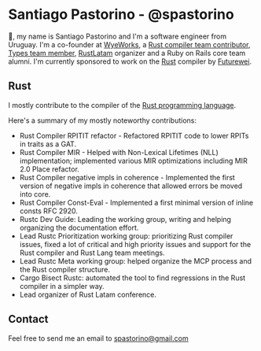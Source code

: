 # Santiago Pastorino - @spastorino

:wave:, my name is Santiago Pastorino and I'm a software engineer from Uruguay. I'm a co-founder at [WyeWorks](https://wyeworks.com), a [Rust compiler team contributor](https://www.rust-lang.org/governance/teams/compiler), [Types team member](https://www.rust-lang.org/governance/teams/compiler#Types%20team), [RustLatam](https://www.rustlatam.org/) organizer and a Ruby on Rails core team alumni. I'm currently sponsored to work on the [Rust](https://www.rust-lang.org/) compiler by [Futurewei](https://futurewei.com/).

## Rust

I mostly contribute to the compiler of the [Rust programming language](https://www.rust-lang.org/).

Here's a summary of my mostly noteworthy contributions:

- Rust Compiler RPITIT refactor - Refactored RPITIT code to lower RPITs in traits as a GAT.
- Rust Compiler MIR - Helped with Non-Lexical Lifetimes (NLL) implementation; implemented various MIR optimizations including MIR 2.0 Place refactor.
- Rust Compiler negative impls in coherence - Implemented the first version of negative impls in coherence that allowed errors be moved into core.
- Rust Compiler Const-Eval - Implemented a first minimal version of inline consts RFC 2920.
- Rustc Dev Guide: Leading the working group, writing and helping organizing the documentation effort.
- Lead Rustc Prioritization working group: prioritizing Rust compiler issues, fixed a lot of critical and high priority issues and support for the Rust compiler and Rust Lang team meetings.
- Lead Rustc Meta working group: helped organize the MCP process and the Rust compiler structure.
- Cargo Bisect Rustc: automated the tool to find regressions in the Rust compiler in a simpler way.
- Lead organizer of Rust Latam conference.

## Contact

Feel free to send me an email to [spastorino@gmail.com](mailto:spastorino@gmail.com)
